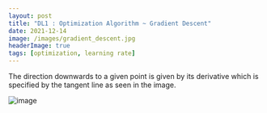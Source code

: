```yaml
---
layout: post
title: "DL1 : Optimization Algorithm ~ Gradient Descent"
date: 2021-12-14
image: /images/gradient_descent.jpg
headerImage: true
tags: [optimization, learning rate] 
---
```

The direction downwards to a given point is given by its derivative which is specified by the tangent line as seen in the image.

![image](https://user-images.githubusercontent.com/80447701/145985155-71bb02c2-0754-4604-b0b8-ae54d7605771.png)
